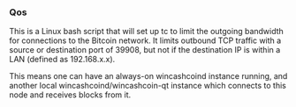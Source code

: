 ### Qos ###

This is a Linux bash script that will set up tc to limit the outgoing bandwidth for connections to the Bitcoin network. It limits outbound TCP traffic with a source or destination port of 39908, but not if the destination IP is within a LAN (defined as 192.168.x.x).

This means one can have an always-on wincashcoind instance running, and another local wincashcoind/wincashcoin-qt instance which connects to this node and receives blocks from it.
